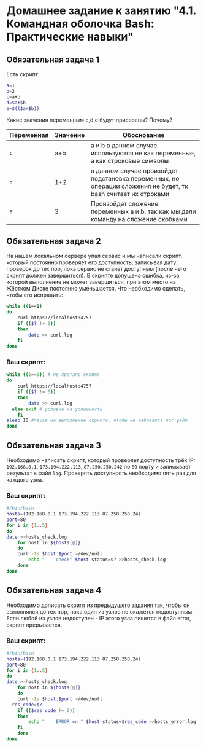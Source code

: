 # Домашнее задание к занятию "4.1. Командная оболочка Bash: Практические навыки"

## Обязательная задача 1

Есть скрипт:
```bash
a=1
b=2
c=a+b
d=$a+$b
e=$(($a+$b))
```

Какие значения переменным c,d,e будут присвоены? Почему?

| Переменная  | Значение | Обоснование |
| ------------- | ------------- | ------------- |
| `c`  | a+b  | a и b в данном случае используются не как переменные, а как строковые символы |
| `d`  | 1+2  | в данном случае произойдет подстановка переменных, но операции сложения не будет, тк bash считает их строками |
| `e`  | 3  | Произойдет сложение переменных a и b, так как мы дали команду на сложение скобками |


## Обязательная задача 2
На нашем локальном сервере упал сервис и мы написали скрипт, который постоянно проверяет его доступность, записывая дату проверок до тех пор, пока сервис не станет доступным (после чего скрипт должен завершиться). В скрипте допущена ошибка, из-за которой выполнение не может завершиться, при этом место на Жёстком Диске постоянно уменьшается. Что необходимо сделать, чтобы его исправить:
```bash
while ((1==1)
do
	curl https://localhost:4757
	if (($? != 0))
	then
		date >> curl.log
	fi
done
```

### Ваш скрипт:
```bash
while ((1==1)) # не хватало скобки
do
	curl https://localhost:4757
	if (($? != 0))
	then
		date >> curl.log
  else exit # условие на успешность  
	fi
sleep 10 #пауза на выполнение скрипта, чтобы не забивался лог файл
done
```

## Обязательная задача 3
Необходимо написать скрипт, который проверяет доступность трёх IP: `192.168.0.1`, `173.194.222.113`, `87.250.250.242` по `80` порту и записывает результат в файл `log`. Проверять доступность необходимо пять раз для каждого узла.

### Ваш скрипт:
```bash
#/bin/bash
hosts=(192.168.0.1 173.194.222.113 87.250.250.24)
port=80
for i in {1..5}
do
date >>hosts_check.log
    for host in ${hosts[@]}
    do
	curl -Is $host:$port >/dev/null
        echo "    check" $host status=$? >>hosts_check.log
    done
done
```

## Обязательная задача 4
Необходимо дописать скрипт из предыдущего задания так, чтобы он выполнялся до тех пор, пока один из узлов не окажется недоступным. Если любой из узлов недоступен - IP этого узла пишется в файл error, скрипт прерывается.

### Ваш скрипт:
```bash
#/bin/bash
hosts=(192.168.0.1 173.194.222.113 87.250.250.24)
port=80
for i in {1..5}
do
date >>hosts_check.log
    for host in ${hosts[@]}
    do
	curl -Is $host:$port >/dev/null
  res_code=$?
	if (($res_code != 0))
	then
	    echo "    ERROR on " $host status=$res_code >>hosts_error.log
	fi
    done
done
```
